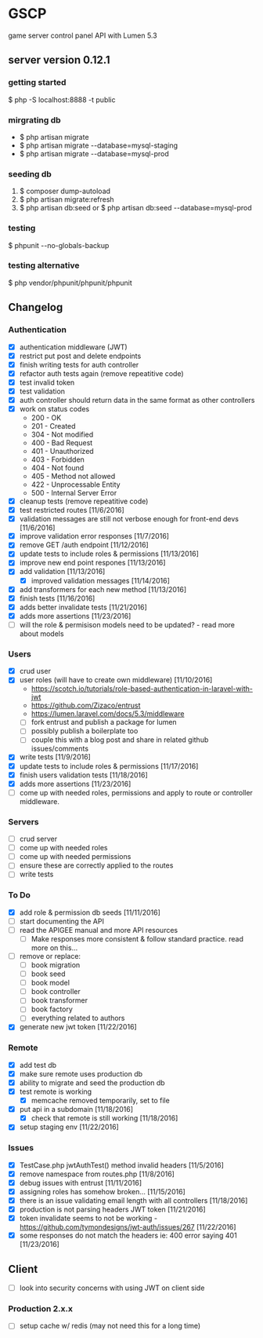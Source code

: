 # GSCP
game server control panel API with Lumen 5.3

## server version 0.12.1

### getting started
$ php -S localhost:8888 -t public

### mirgrating db
- $ php artisan migrate
- $ php artisan migrate --database=mysql-staging
- $ php artisan migrate --database=mysql-prod

### seeding db
1. $ composer dump-autoload
2. $ php artisan migrate:refresh
3. $ php artisan db:seed or $ php artisan db:seed --database=mysql-prod

### testing
$ phpunit --no-globals-backup

### testing alternative
$ php vendor/phpunit/phpunit/phpunit

## Changelog

### Authentication
- [x] authentication middleware (JWT)
- [x] restrict put post and delete endpoints
- [x] finish writing tests for auth controller	
- [x] refactor auth tests again (remove repeatitive code)
- [x] test invalid token	
- [x] test validation
- [x] auth controller should return data in the same format as other controllers
- [x] work on status codes
	- 200 - OK
	- 201 - Created
	- 304 - Not modified
	- 400 - Bad Request
	- 401 - Unauthorized
	- 403 - Forbidden
	- 404 - Not found		
	- 405 - Method not allowed
	- 422 - Unprocessable Entity
	- 500 - Internal Server Error
- [x] cleanup tests (remove repeatitive code)
- [x] test restricted routes [11/6/2016]
- [x] validation messages are still not verbose enough for front-end devs [11/6/2016]
- [x] improve validation error responses [11/7/2016]
- [x] remove GET /auth endpoint [11/12/2016]
- [x] update tests to include roles & permissions [11/13/2016]
- [x] improve new end point respones [11/13/2016]
- [x] add validation [11/13/2016]
	- [x] improved validation messages [11/14/2016]
- [x] add transformers for each new method [11/13/2016]
- [x] finish tests [11/16/2016]
- [x] adds better invalidate tests [11/21/2016]
- [x] adds more assertions [11/23/2016]
- [ ] will the role & permisison models need to be updated? - read more about models

### Users
- [x] crud user
- [x] user roles (will have to create own middleware) [11/10/2016]
	- https://scotch.io/tutorials/role-based-authentication-in-laravel-with-jwt
	- https://github.com/Zizaco/entrust
	- https://lumen.laravel.com/docs/5.3/middleware
	- [ ] fork entrust and publish a package for lumen
	- [ ] possibly publish a boilerplate too
	- [ ] couple this with a blog post and share in related github issues/comments
- [x] write tests [11/9/2016]
- [x] update tests to include roles & permissions [11/17/2016]
- [x] finish users validation tests [11/18/2016]
- [x] adds more assertions [11/23/2016]
- [ ] come up with needed roles, permissions and apply to route or controller middleware. 

### Servers
- [ ] crud server
- [ ] come up with needed roles
- [ ] come up with needed permissions
- [ ] ensure these are correctly applied to the routes
- [ ] write tests

### To Do
- [x] add role & permission db seeds [11/11/2016]
- [ ] start documenting the API
- [ ] read the APIGEE manual and more API resources
	- [ ] Make responses more consistent & follow standard practice.  read more on this...
- [ ] remove or replace:
	- [ ] book migration
	- [ ] book seed
	- [ ] book model
	- [ ] book controller
	- [ ] book transformer
	- [ ] book factory
	- [ ] everything related to authors
- [x] generate new jwt token [11/22/2016]

### Remote
- [x] add test db
- [x] make sure remote uses production db
- [x] ability to migrate and seed the production db
- [x] test remote is working
	- [x] memcache removed temporarily, set to file
- [x] put api in a subdomain [11/18/2016]	
	- [x] check that remote is still working [11/18/2016]	
- [x] setup staging env [11/22/2016]	

### Issues
- [x] TestCase.php jwtAuthTest() method invalid headers [11/5/2016]
- [x] remove namespace from routes.php [11/8/2016]
- [x] debug issues with entrust [11/11/2016]
- [x] assigning roles has somehow broken... [11/15/2016]
- [x] there is an issue validating email length with all controllers [11/18/2016]
- [x] production is not parsing headers JWT token [11/21/2016]
- [x] token invalidate seems to not be working - https://github.com/tymondesigns/jwt-auth/issues/267 [11/22/2016]
- [x] some responses do not match the headers ie: 400 error saying 401 [11/23/2016]

## Client
- [ ] look into security concerns with using JWT on client side

### Production 2.x.x
- [ ] setup cache w/ redis (may not need this for a long time)